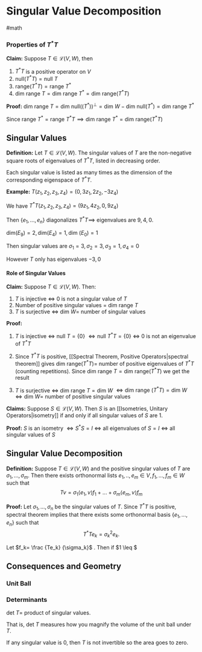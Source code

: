 # Singular Value Decomposition
#math 


### Properties of $T^*T$ 

**Claim:** Suppose $T \in \mathcal{L}(V,W)$, then

1. $T^*T$ is a positive operator on $V$
2. $\text{null}(T^*T) = \text{null }T$
3. $\text{range}(T^*T) = \text{range }T^*$
4. $\text{dim range }T = \text{dim range }T^* = \text{dim range}(T^*T)$

**Proof:** $\text{dim range }T = \text{dim null}((T^*))^\perp = \text{dim }W - \text{dim null}(T^*) = \text{dim range }T^*$

Since $\text{range }T^* = \text{range }T^*T \implies \text{dim range }T^* = \text{dim range}(T^*T)$

## Singular Values


**Definition:** Let $T \in \mathcal{L}(V,W)$. The singular values of $T$ are the non-negative square roots of eigenvalues of $T^*T$, listed in decreasing order. 

Each singular value is listed as many times as the dimension of the corresponding eigenspace of $T^*T$. 

**Example:** $T(z_1,z_2,z_3,z_4) = (0,3z_1,2z_2,-3z_4)$

We have $T^*T(z_1,z_2,z_3,z_4) = (9z_1,4z_2,0,9z_4)$

Then $\{e_1,...,e_n\}$ diagonalizes $T^*T \implies$ eigenvalues are $9,4,0$.

$\text{dim}(E_9)=2, \text{dim}(E_4)=1, \text{dim }(E_0)=1$


Then singular values are $\sigma_1 = 3, \sigma_2 = 3, \sigma_3 = 1, \sigma_4 = 0$

However $T$ only has eigenvalues $-3, 0$


#### Role of Singular Values


**Claim:** Suppose $T \in \mathcal{L}(V,W)$. Then:

1. $T$ is injective $\iff$ 0 is not a singular value of $T$
2. Number of positive singular values  = $\text{dim range }T$
3. $T$ is surjective $\iff$ $\text{dim }W =$ number of singular values

**Proof:** 

1. $T$ is injective $\iff$ $\text{null }T = \{0\}$
	$\iff \text{null }T^*T = \{0\}$
	$\iff$ 0 is not an eigenvalue of $T^*T$


2. Since $T^*T$ is positive, [[Spectral Theorem, Positive Operators|spectral theorem]] gives $\text{dim range}(T^*T) =$ number of positive eigenvalues of $T^*T$ (counting repetitions). Since $\text{dim range }T= \text{dim range}(T^*T)$ we get the result

3. $T$ is surjective $\iff$ $\text{dim range }T = \text{dim }W$
	$\iff \text{dim range }(T^*T) = \text{dim }W$
	$\iff \text{dim }W =$ number of positive singular values


**Claims:** Suppose $S \in \mathcal{L}(V,W)$. Then $S$ is an [[Isometries, Unitary Operators|isometry]] if and only if all singular values of $S$ are 1.


**Proof:** $S$ is an isometry $\iff S^*S = I$
	$\iff$ all eigenvalues of $S = I$
	$\iff$ all singular values of $S$ 

## Singular Value Decomposition

**Definition:** Suppose $T \in \mathcal{L}(V,W)$ and the positive singular values of $T$ are $\sigma_1,...,\sigma_m$. Then there exists orthonormal lists $e_1,..,e_m \in V, f_1,...,f_m \in W$ such that $$Tv = \sigma_1 \langle e_1,v \rangle f_1 + ... + \sigma_m \langle e_m, v \rangle f_m$$

**Proof:** Let $\sigma_1,...,\sigma_n$ be the singular values of $T$. Since $T^*T$ is positive, spectral theorem implies that there exists some orthonormal basis $\{e_1,...,e_n\}$ such that $$T^*Te_k = \sigma_k^2e_k.$$

Let $f_k= \frac {Te_k} {\sigma_k}$ . Then if $1 \leq $

## Consequences and Geometry


### Unit Ball

### Determinants

$\text{det }T =$ product of singular values. 

That is, $\text{det }T$ measures how you magnify the volume of the unit ball under $T$.

If any singular value is 0, then $T$ is not invertible so the area goes to zero.